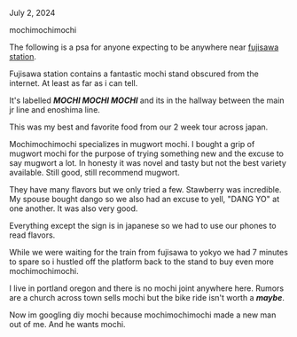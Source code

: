 July 2, 2024

mochimochimochi

The following is a psa for anyone expecting to be anywhere near [fujisawa station](https://en.wikipedia.org/wiki/Fujisawa_Station).

Fujisawa station contains a fantastic mochi stand obscured from the internet. At least as far as i can tell.

It's labelled
***MOCHI
MOCHI
MOCHI***
and its in the hallway between the main jr line and enoshima line.

This was my best and favorite food from our 2 week tour across japan.

Mochimochimochi specializes in mugwort mochi. I bought a grip of mugwort mochi for the purpose of trying something new and the excuse to say mugwort a lot. In honesty it was novel and tasty but not the best variety available. Still good, still recommend mugwort.

They have many flavors but we only tried a few. Stawberry was incredible. My spouse bought dango so we also had an excuse to yell, "DANG YO" at one another. It was also very good.

Everything except the sign is in japanese so we had to use our phones to read flavors.

While we were waiting for the train from fujisawa to yokyo we had 7 minutes to spare so i hustled off the platform back to the stand to buy even more mochimochimochi.

I live in portland oregon and there is no mochi joint anywhere here. Rumors are a church across town sells mochi but the bike ride isn't worth a ***maybe***.

Now im googling diy mochi because mochimochimochi made a new man out of me. And he wants mochi.

